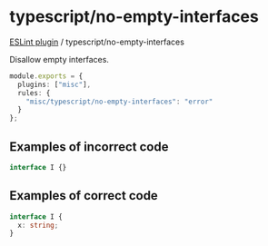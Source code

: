 # typescript/no-empty-interfaces

[ESLint plugin](https://iliubinskii.github.io/eslint-plugin-misc/) / typescript/no-empty-interfaces

Disallow empty interfaces.

```ts
module.exports = {
  plugins: ["misc"],
  rules: {
    "misc/typescript/no-empty-interfaces": "error"
  }
};
```

## Examples of incorrect code

```ts
interface I {}
```

## Examples of correct code

```ts
interface I {
  x: string;
}
```
